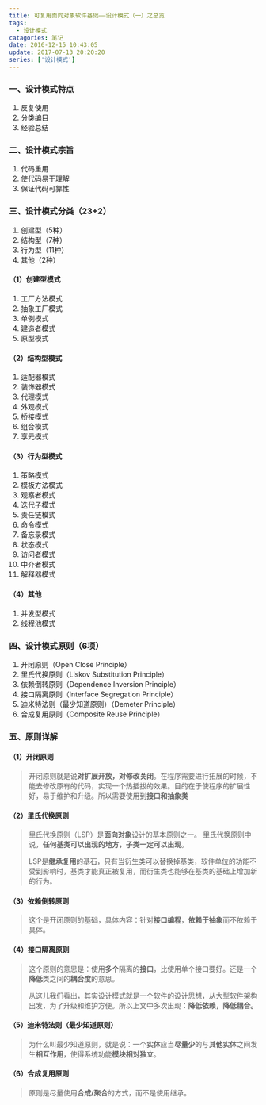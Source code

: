 ```yaml
---
title: 可复用面向对象软件基础——设计模式（一）之总览
tags:
  - 设计模式
catagories: 笔记
date: 2016-12-15 10:43:05
update: 2017-07-13 20:20:20
series: ['设计模式']
---
```


### 一、设计模式特点

 1. 反复使用
 2. 分类编目
 3. 经验总结

 <!--more-->

### 二、设计模式宗旨

 1. 代码重用
 2. 使代码易于理解
 3. 保证代码可靠性

### 三、设计模式分类（23+2）

 1. 创建型（5种）
 2. 结构型（7种）
 3. 行为型（11种）
 4. 其他（2种）

#### （1）创建型模式

 1. 工厂方法模式
 2. 抽象工厂模式
 3. 单例模式
 4. 建造者模式
 5. 原型模式

#### （2）结构型模式

 1. 适配器模式
 2. 装饰器模式
 3. 代理模式
 4. 外观模式
 5. 桥接模式
 6. 组合模式
 7. 享元模式

#### （3）行为型模式

 1. 策略模式
 2. 模板方法模式
 3. 观察者模式
 4. 迭代子模式
 5. 责任链模式
 6. 命令模式
 7. 备忘录模式
 8. 状态模式
 9. 访问者模式
 10. 中介者模式
 11. 解释器模式

#### （4）其他

 1. 并发型模式
 2. 线程池模式

### 四、设计模式原则（6项）

 1. 开闭原则（Open Close Principle）
 2. 里氏代换原则（Liskov Substitution Principle）
 3. 依赖倒转原则（Dependence Inversion Principle）
 4. 接口隔离原则（Interface Segregation Principle）
 5. 迪米特法则（最少知道原则）（Demeter Principle）
 6. 合成复用原则（Composite Reuse Principle）

### 五、原则详解

#### （1）开闭原则

> 开闭原则就是说**对扩展开放，对修改关闭**。在程序需要进行拓展的时候，不能去修改原有的代码，实现一个热插拔的效果。目的在于使程序的扩展性好，易于维护和升级。所以需要使用到**接口和抽象类**

#### （2）里氏代换原则

> 里氏代换原则（LSP）是**面向对象**设计的基本原则之一。 里氏代换原则中说，**任何基类可以出现的地方，子类一定可以出现**。
>  
> LSP是**继承复用**的基石，只有当衍生类可以替换掉基类，软件单位的功能不受到影响时，基类才能真正被复用，而衍生类也能够在基类的基础上增加新的行为。
> 

#### （3）依赖倒转原则

> 这个是开闭原则的基础，具体内容：针对**接口编程**，**依赖于抽象**而不依赖于具体。
#### （4）接口隔离原则
> 这个原则的意思是：使用**多个**隔离的**接口**，比使用单个接口要好。还是一个**降低**类之间的**耦合度**的意思。
> 
> 从这儿我们看出，其实设计模式就是一个软件的设计思想，从大型软件架构出发，为了升级和维护方便。所以上文中多次出现：**降低依赖，降低耦合。**
#### （5）迪米特法则（最少知道原则）
> 为什么叫最少知道原则，就是说：一个**实体**应当**尽量少**的与**其他实体**之间发生**相互作用**，使得系统功能**模块相对独立**。
#### （6）合成复用原则
> 原则是尽量使用**合成/聚合**的方式，而不是使用继承。

 